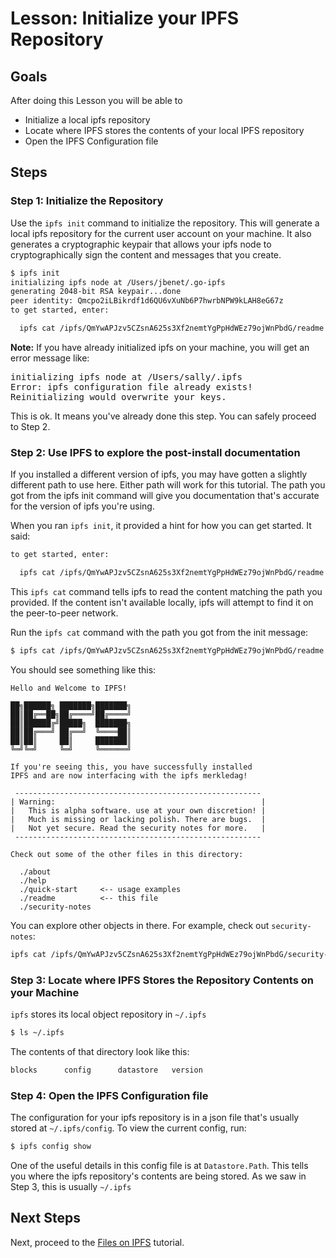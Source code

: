 # Lesson: Initialize your IPFS Repository

## Goals

After doing this Lesson you will be able to

* Initialize a local ipfs repository
* Locate where IPFS stores the contents of your local IPFS repository
* Open the IPFS Configuration file

## Steps

### Step 1: Initialize the Repository

Use the `ipfs init` command to initialize the repository. This will generate a local ipfs repository for the current user account on your machine. It also generates a cryptographic keypair that allows your ipfs node to cryptographically sign the content and messages that you create.

```sh
$ ipfs init
initializing ipfs node at /Users/jbenet/.go-ipfs
generating 2048-bit RSA keypair...done
peer identity: Qmcpo2iLBikrdf1d6QU6vXuNb6P7hwrbNPW9kLAH8eG67z
to get started, enter:

  ipfs cat /ipfs/QmYwAPJzv5CZsnA625s3Xf2nemtYgPpHdWEz79ojWnPbdG/readme

```

<div class="alert alert-info">
<b>Note:</b> If you have already initialized ipfs on your machine, you will get an error message like:

<pre>
initializing ipfs node at /Users/sally/.ipfs
Error: ipfs configuration file already exists!
Reinitializing would overwrite your keys.
</pre>

This is ok. It means you've already done this step. You can safely proceed to Step 2.
</div>

### Step 2: Use IPFS to explore the post-install documentation

<div class="alert alert-info">
If you installed a different version of ipfs, you may have gotten a slightly different path to use here. Either path will work for this tutorial. The path you got from the ipfs init command will give you documentation that's accurate for the version of ipfs you're using.
</div>

When you ran `ipfs init`, it provided a hint for how you can get started. It said:
```bash
to get started, enter:

  ipfs cat /ipfs/QmYwAPJzv5CZsnA625s3Xf2nemtYgPpHdWEz79ojWnPbdG/readme

```

This `ipfs cat` command tells ipfs to read the content matching the path you provided.  If the content isn't available locally, ipfs will attempt to find it on the peer-to-peer network.

Run the `ipfs cat` command with the path you got from the init message:

```sh
$ ipfs cat /ipfs/QmYwAPJzv5CZsnA625s3Xf2nemtYgPpHdWEz79ojWnPbdG/readme
```

You should see something like this:

```
Hello and Welcome to IPFS!

██╗██████╗ ███████╗███████╗
██║██╔══██╗██╔════╝██╔════╝
██║██████╔╝█████╗  ███████╗
██║██╔═══╝ ██╔══╝  ╚════██║
██║██║     ██║     ███████║
╚═╝╚═╝     ╚═╝     ╚══════╝

If you're seeing this, you have successfully installed
IPFS and are now interfacing with the ipfs merkledag!

 -------------------------------------------------------
| Warning:                                              |
|   This is alpha software. use at your own discretion! |
|   Much is missing or lacking polish. There are bugs.  |
|   Not yet secure. Read the security notes for more.   |
 -------------------------------------------------------

Check out some of the other files in this directory:

  ./about
  ./help
  ./quick-start     <-- usage examples
  ./readme          <-- this file
  ./security-notes

```

You can explore other objects in there. For example, check out `security-notes`:


```sh
ipfs cat /ipfs/QmYwAPJzv5CZsnA625s3Xf2nemtYgPpHdWEz79ojWnPbdG/security-notes
```

### Step 3: Locate where IPFS Stores the Repository Contents on your Machine

`ipfs` stores its local object repository in `~/.ipfs`

```sh
$ ls ~/.ipfs
```

The contents of that directory look like this:

```sh
blocks		config		datastore	version
```

### Step 4: Open the IPFS Configuration file

The configuration for your ipfs repository is in a json file that's usually stored at `~/.ipfs/config`. To view the current config, run:

```sh
$ ipfs config show
```
One of the useful details in this config file is at `Datastore.Path`. This tells you where the ipfs repository's contents are being stored. As we saw in Step 3, this is usually `~/.ipfs`

## Next Steps

Next, proceed to the [Files on IPFS](../../files-on-ipfs) tutorial.
